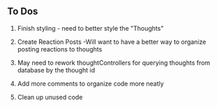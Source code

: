 ## To Dos

1. Finish styling - need to better style the "Thoughts"

2. Create Reaction Posts
-Will want to have a better way to organize posting reactions to thoughts
3. May need to rework thoughtControllers for querying thoughts from database by the thought id

4. Add more comments to organize code more neatly

5. Clean up unused code
